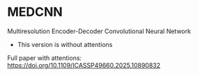 # MEDCNN
Multiresolution Encoder-Decoder Convolutional Neural Network 

  - This version is without attentions

Full paper with attentions: https://doi.org/10.1109/ICASSP49660.2025.10890832
